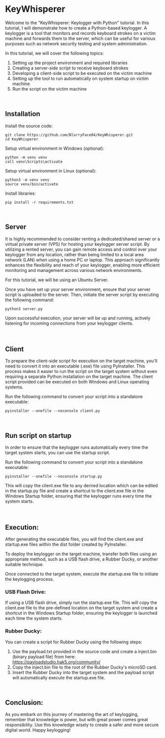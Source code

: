 # KeyWhisperer
Welcome to the "KeyWhisperer: Keylogger with Python" tutorial. In this tutorial, I will demonstrate how to create a Python-based keylogger. A keylogger is a tool that monitors and records keyboard strokes on a victim machine and forwards them to the server, which can be useful for various purposes such as network security testing and system administration.

In this tutorial, we will cover the following topics:

1. Setting up the project environment and required libraries
2. Creating a server-side script to receive keyboard strokes
3. Developing a client-side script to be executed on the victim machine
4. Setting up the tool to run automatically on system startup on victim machine
5. Run the script on the victim machine
<br>

## Installation
Install the source code:
```
git clone https://github.com/BlurryFace04/KeyWhisperer.git
cd KeyWhisperer
```

Setup virtual environment in Windows (optional):
```
python -m venv venv
call venv\Scripts\activate
```

Setup virtual environment in Linux (optional):
```
python3 -m venv venv
source venv/bin/activate
```

Install libraries:
```
pip install -r requirements.txt
```
<br>

## Server
It is highly recommended to consider renting a dedicated/shared server or a virtual private server (VPS) for hosting your keylogger server script. By utilizing a rented server, you can gain remote access and control over your keylogger from any location, rather than being limited to a local area network (LAN) when using a home PC or laptop. This approach significantly enhances the flexibility and reach of your keylogger, enabling more efficient monitoring and management across various network environments. 

For this tutorial, we will be using an Ubuntu Server.

Once you have set up your server environment, ensure that your server script is uploaded to the server. Then, initiate the server script by executing the following command:
```
python3 server.py
```
Upon successful execution, your server will be up and running, actively listening for incoming connections from your keylogger clients.
<br><br><br>


## Client
To prepare the client-side script for execution on the target machine, you'll need to convert it into an executable (.exe) file using PyInstaller. This process makes it easier to run the script on the target system without even requiring a separate Python installation on the target machine.
The client script provided can be executed on both Windows and Linux operating systems.

Run the following command to convert your script into a standalone executable:
```
pyinstaller --onefile --noconsole client.py

```
<br>

## Run script on startup
In order to ensure that the keylogger runs automatically every time the target system starts, you can use the startup script.

Run the following command to convert your script into a standalone executable:
```
pyinstaller --onefile --noconsole startup.py
```

This will copy the client.exe file to any derired location which can be edited in the startup.py file and create a shortcut to the client.exe file in the Windows Startup folder, ensuring that the keylogger runs every time the system starts.
<br><br><br>

## Execution:
After generating the executable files, you will find the client.exe and startup.exe files within the dist folder created by PyInstaller.

To deploy the keylogger on the target machine, transfer both files using an appropriate method, such as a USB flash drive, a Rubber Ducky, or another suitable technique.

Once connected to the target system, execute the startup.exe file to initiate the keylogging process.

### USB Flash Drive:
If using a USB flash drive, simply run the startup.exe file. This will copy the client.exe file to the pre-defined location on the target system and create a shortcut in the Windows Startup folder, ensuring the keylogger is launched each time the system starts.

### Rubber Ducky:
You can create a script for Rubber Ducky using the following steps:

1. Use the payload.txt provided in the source code and create a inject.bin (binary payload file) from here: https://payloadstudio.hak5.org/community/
2. Copy the inject.bin file to the root of the Rubber Ducky's microSD card.
3. Insert the Rubber Ducky into the target system and the payload script will automatically execute the startup.exe file. 
<br>

## Conclusion:
As you embark on this journey of mastering the art of keylogging, remember that knowledge is power, but with great power comes great responsibility. Use this knowledge wisely to create a safer and more secure digital world. Happy keylogging!



